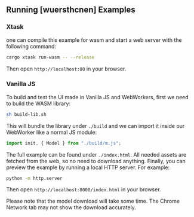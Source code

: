 ## Running [wuersthcnen] Examples

### Xtask
one can compile this example for wasm and start a web server with the following command:
```bash
cargo xtask run-wasm -- --release
```
Then open `http://localhost:80` in your browser.


### Vanilla JS

To build and test the UI made in Vanilla JS and WebWorkers, first we need to build the WASM library:

```bash
sh build-lib.sh
```

This will bundle the library under `./build` and we can import it inside our WebWorker like a normal JS module:

```js
import init, { Model } from "./build/m.js";
```

The full example can be found under `./index.html`. All needed assets are fetched from the web, so no need to download anything.
Finally, you can preview the example by running a local HTTP server. For example:

```bash
python -m http.server
```

Then open `http://localhost:8000/index.html` in your browser.


Please note that the model download will take some time. The Chrome Network tab may not show the download accurately. 